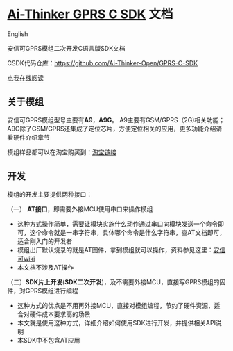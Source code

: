 [Ai-Thinker GPRS C SDK](https://github.com/Ai-Thinker-Open/GPRS-C-SDK) 文档
======

English

安信可GPRS模组二次开发C语言版SDK文档

CSDK代码仓库：https://github.com/Ai-Thinker-Open/GPRS-C-SDK

[点我在线阅读](https://ai-thinker-open.github.io/GPRS_C_SDK_DOC/zh)


## 关于模组

安信可GPRS模组型号主要有**A9**，**A9G**。
A9主要有GSM/GPRS（2G)相关功能；A9G除了GSM/GPRS还集成了定位芯片，方便定位相关的应用，更多功能介绍请看硬件介绍章节

模组样品都可以在淘宝购买到：[淘宝链接](https://anxinke.taobao.com/category-1303500786.htm?spm=2013.1.w5002-16491372996.5.3c354c53OwDR7Y&search=y&catName=GPRS%C4%A3%D7%E9%C7%F8)

## 开发

模组的开发主要提供两种接口：

（一） **AT接口**，即需要外接MCU使用串口来操作模组
   * 这种方式操作简单，需要让模块实施什么动作通过串口向模块发送一个命令即可，这个命令就是一串字符串，具体哪个命令是什么字符串，查AT文档即可，适合刚入门的开发者
   * 模组出厂默认烧录的就是AT固件，拿到模组就可以操作，资料参见这里：[安信可wiki](http://wiki.ai-thinker.com/gprs)
   * 本文档不涉及AT操作

（二）**SDK片上开发**(**SDK二次开发**)，及不需要外接MCU，直接写GPRS模组的固件，对GPRS模组进行编程
   * 这种方式的优点是不用再外接MCU，直接对模组编程，节约了硬件资源，适合对硬件成本要求高的场景
   * 本文就是使用这种方式，详细介绍如何使用SDK进行开发，并提供相关API说明
   * 本SDK中不包含AT应用